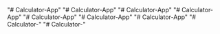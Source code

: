 "# Calculator-App" 
"# Calculator-App" 
"# Calculator-App" 
"# Calculator-App" 
"# Calculator-App" 
"# Calculator-App" 
"# Calculator-App" 
"# Calculator-" 
"# Calculator-" 
